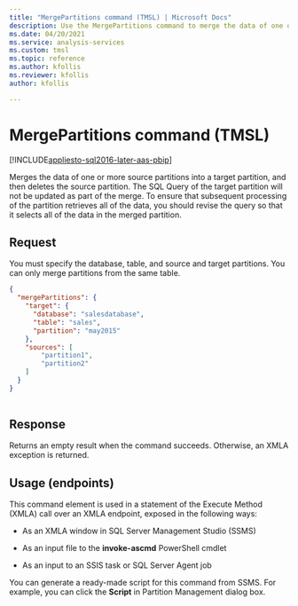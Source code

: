 ```yaml
---
title: "MergePartitions command (TMSL) | Microsoft Docs"
description: Use the MergePartitions command to merge the data of one or more source partitions into a target partition, and then delete the source partition.
ms.date: 04/20/2021
ms.service: analysis-services
ms.custom: tmsl
ms.topic: reference
ms.author: kfollis
ms.reviewer: kfollis
author: kfollis

---
```

# MergePartitions command (TMSL)

[!INCLUDE[appliesto-sql2016-later-aas-pbip](../includes/appliesto-sql2016-later-aas-pbip.md)]

  Merges the data of one or more source partitions into a target partition, and then deletes the source partition. The SQL Query of the target partition will not be updated as part of the merge. To ensure that subsequent processing of the partition retrieves all of the data, you should revise the query so that it selects all of the data in the merged partition.  
  
## Request  

 You must specify the database, table, and source and target partitions. You can only merge partitions from the same table.  
  
```json   
{   
  "mergePartitions": {   
    "target": {   
      "database": "salesdatabase",   
      "table": "sales",   
      "partition": "may2015"   
    },   
    "sources": [   
        "partition1",
        "partition2"
    ]   
  }   
}  
  
```  
  
## Response  

 Returns an empty result when the command succeeds. Otherwise, an XMLA exception is returned.  
  
## Usage (endpoints)  

 This command element is used in  a statement of the Execute Method (XMLA) call over an XMLA endpoint, exposed in the following ways:  
  
- As an XMLA window in SQL Server Management Studio (SSMS)  
  
- As an input file to the **invoke-ascmd** PowerShell cmdlet  
  
- As an input to an SSIS task or SQL Server Agent job  
  
 You can generate a ready-made script  for this command from SSMS.  For example, you can click the **Script** in Partition Management dialog box.
